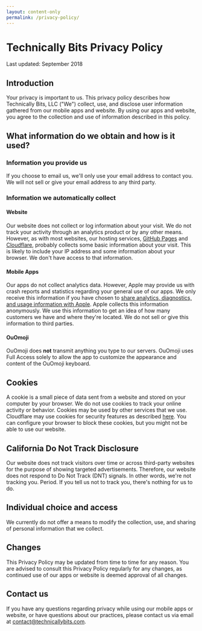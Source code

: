 ```yaml
---
layout: content-only
permalink: /privacy-policy/
---
```


# Technically Bits Privacy Policy
Last updated: September 2018
<br />

## Introduction
Your privacy is important to us. This privacy policy describes how Technically Bits, LLC ("We") collect, use, and disclose user information gathered from our mobile apps and website. By using our apps and website, you agree to the collection and use of information described in this policy.
<br />

## What information do we obtain and how is it used?
### Information you provide us
If you choose to email us, we'll only use your email address to contact you. We will not sell or give your email address to any third party.

### Information we automatically collect

#### Website
Our website does not collect or log information about your visit. We do not track your activity through an analytics product or by any other means. However, as with most websites, our hosting services, [GitHub Pages](https://pages.github.com) and [Cloudflare](https://www.cloudflare.com), probably collects some basic information about your visit. This is likely to include your IP address and some information about your browser. We don't have access to that information.

#### Mobile Apps
Our apps do not collect analytics data. However, Apple may provide us with crash reports and statistics regarding your general use of our apps. We only receive this information if you have chosen to [share analytics, diagnostics, and usage information with Apple](https://support.apple.com/en-us/HT202100). Apple collects this information anonymously. We use this information to get an idea of how many customers we have and where they're located. We do not sell or give this information to third parties.

#### OuOmoji
OuOmoji does **not** transmit anything you type to our servers. OuOmoji uses Full Access solely to allow the app to customize the appearance and content of the OuOmoji keyboard.

## Cookies
A cookie is a small piece of data sent from a website and stored on your computer by your browser. We do not use cookies to track your online activity or behavior. Cookies may be used by other services that we use. Cloudflare may use cookies for security features as described [here](https://support.cloudflare.com/hc/en-us/articles/200170156-What-does-the-Cloudflare-cfduid-cookie-do-). You can configure your browser to block these cookies, but you might not be able to use our website.
<br />

## California Do Not Track Disclosure
Our website does not track visitors over time or across third-party websites for the purpose of showing targeted advertisements. Therefore, our website does not respond to Do Not Track (DNT) signals. In other words, we're not tracking you. Period. If you tell us not to track you, there's nothing for us to do.
<br />

## Individual choice and access
We currently do not offer a means to modify the collection, use, and sharing of personal information that we collect.
<br />

## Changes
This Privacy Policy may be updated from time to time for any reason. You are advised to consult this Privacy Policy regularly for any changes, as continued use of our apps or website is deemed approval of all changes.
<br />

## Contact us
If you have any questions regarding privacy while using our mobile apps or website, or have questions about our practices, please contact us via email at [contact@technicallybits.com](mailto:contact@technicallybits.com).
